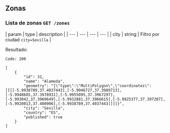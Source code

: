 ## Zonas

### Lista de zonas `GET /zones`

| param | type | description |
| --- | --- | --- | --- |
| city | string | Filtro por ciudad `city=Sevilla` |

Resultado:

    Code: 200

    [
        {
            "id": 31,
            "name": "Alameda",
            "geometry": "{\"type\":\"MultiPolygon\",\"coordinates\":[[[[-5.9938789,37.4037443],[-5.9946727,37.3989713],[-5.9948685,37.3978931],[-5.9955095,37.3967297],[-5.993042,37.3960649],[-5.9932881,37.3966615],[-5.9925377,37.397207],[-5.9920013,37.400906],[-5.9938789,37.4037443]]]]}",
            "city": "Sevilla",
            "country": "ES",
            "published": true
        }
    ]
